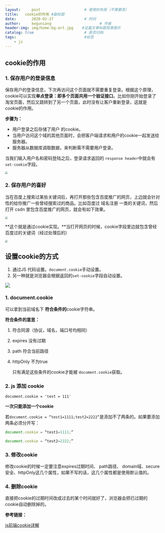 ```yaml
---
layout:     post                    # 使用的布局（不需要改）
title:   cookie的作用 #副标题
date:       2020-02-27              # 时间
author:     keguniang                      # 作者
header-img: img/home-bg-art.jpg    #这篇文章标题背景图片
catalog: true                       # 是否归档
tags:                               #标签
    - js
---
```

## cookie的作用

### 1. 保存用户的登录信息

保存用户的登录信息，下次再访问这个页面就不需要重复登录。根据这个原理，cookie可以实现**单点登录：即多个页面共用一个验证接口**。比如你刚开始登录了淘宝页面，然后又跳转到了另一个页面，此时没有让客户重新登录，这就是cookie的作用。

**步骤为：**

* 用户登录之后存储了用户 的cookie。
* 当用户访问这个域的其他页面时，会把客户端请求和用户的cookie一起发送给服务器。
* 服务器从数据库调取数据，来判断需不需要用户登录。

当我们输入用户名和密码登陆之后，登录请求返回的 `response header`中就会有`set-cookie`字段。

<img src='https://upload-images.jianshu.io/upload_images/9195482-d7493ee0c4d43217.png?imageMogr2/auto-orient/strip|imageView2/2/w/678/format/webp' style="zoom:50%;" >

### 2. 保存用户的喜好

当在百度上搜索过某些关键词后，再打开那些包含百度推广的网页，上边就会针对性的给你推广一些曾经搜索过的商品。比如百度过  域名注册 一类的关键词，然后打开  csdn  里包含百度推广的网页，就会有如下效果。

<img src='https://upload-images.jianshu.io/upload_images/9195482-29afae1fb8ea2cde.png?imageMogr2/auto-orient/strip|imageView2/2/w/771/format/webp' style="zoom:50%;" >

**这个就是通过cookie实现。**当打开网页的时候，cookie字段里边就包含曾经百度过的关键词（经过处理后的）

<img src='https://upload-images.jianshu.io/upload_images/9195482-5cdb291a4d6f0df7.png?imageMogr2/auto-orient/strip|imageView2/2/w/679/format/webp' style="zoom:50%;" >

## 设置cookie的方式

1. 通过JS 代码设置。`document.cookie`手动设置。
2. 另一种就是浏览器会根据返回的`set-cookie`字段自动设置。

<img src= 'https://upload-images.jianshu.io/upload_images/9195482-b2c0ac4c6878f91c.png?imageMogr2/auto-orient/strip|imageView2/2/w/936/format/webp'>

### 1. document.cookie

可以拿到当前域名下  **符合条件的**cookie字符串。

**符合条件的意思：**

1. 符合同源（协议，域名，端口号均相同）

2. expires  没有过期

3. path 符合当前路径

4. httpOnly  不为true

   只有满足这些条件的cookie才能被  `document.cookie`获取。

### 2. js 添加  cookie

`document.cookie = 'test = 111'`

**一次只能添加一个cookie**

若`document.cookie = “test1=1111;test2=2222”`是添加不了两条的。如果要添加两条必须分开写：

```js
document.cookie = “test1=1111;”

document.cookie = “test2=2222;”
```

### 3. 修改cookie

修改cookie的时候一定要注意expires过期时间、 path路径、 domain域、secure安全、httpOnly这几个属性，如果不写的话，这几个属性都是使用默认值的。

### 4. 删除cookie

直接把cookie的过期时间改成过去的某个时间就好了，浏览器会把已过期的cookie自动删除掉的。

**参考链接：**

[js前端cookie详解](https://www.jianshu.com/p/350acb497f24)
